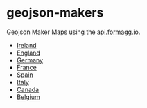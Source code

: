geojson-makers
==============

Geojson Maker Maps using the [api.formagg.io](http://api.formagg.io).

* [Ireland](https://github.com/formagg1o/geojson-makers/blob/master/Ireland.geojson)
* [England](https://github.com/formagg1o/geojson-makers/blob/master/England.geojson)
* [Germany](https://github.com/formagg1o/geojson-makers/blob/master/Germany.geojson)
* [France](https://github.com/formagg1o/geojson-makers/blob/master/France.geojson)
* [Spain](https://github.com/formagg1o/geojson-makers/blob/master/Spain.geojson)
* [Italy](https://github.com/formagg1o/geojson-makers/blob/master/Italy.geojson)
* [Canada](https://github.com/formagg1o/geojson-makers/blob/master/Canada.geojson)
* [Belgium](https://github.com/formagg1o/geojson-makers/blob/master/Belgium.geojson)
